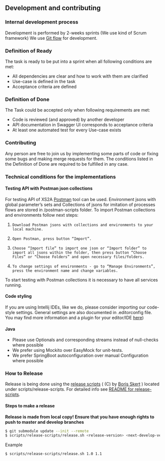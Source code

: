 ## Development and contributing

### Internal development process
Development is performed by 2-weeks sprints (We use kind of Scrum framework)
We use [Git flow](http://nvie.com/posts/a-successful-git-branching-model/) for development. 

### Definition of Ready
The task is ready to be put into a sprint when all following conditions are met:
* All dependencies are clear and how to work with them are clarified
* Use-case is defined in the task
* Acceptance criteria are defined

### Definition of Done
The Task could be accepted only when following requirements are met:
* Code is reviewed (and approved) by another developer
* API documentation in Swagger UI corresponds to acceptance criteria
* At least one automated test for every Use-case exists

### Contributing
Any person are free to join us by implementing some parts of code or fixing some bugs and making merge requests for them.
The conditions listed in the Definition of Done are required to be fulfilled in any case.

### Technical conditions for the implementations

#### Testing API with Postman json collections
For testing API of XS2A [Postman](https://www.getpostman.com/) tool can be used.
 Environment jsons with global parameter’s sets and Collections of jsons for imitation of processes flows are stored in /postman-scripts folder.
 To import Postman collections and environments follow next steps:
 1.     Download Postman jsons with collections and environments to your local machine.
 2.     Open Postman, press button “Import”.
 3.     Choose “Import file” to import one json or “Import folder” to import all jsons within the folder, then press button “Choose Files” or “Choose Folders” and open necessary files/folders.
 4.     To change settings of environments - go to “Manage Environments”, press the environment name and change variables.
 
 To start testing with Postman collections it is necessary to have all services running.
 
#### Code styling
If you are using Intellij IDEs, like we do, please consider importing our code-style settings.
General settings are also documented in .editorconfig file.
You may find more information and a plugin for your editor/IDE [here](http://editorconfig.org/))

#### Java
* Please use Optionals and corresponding streams instead of null-checks where possible
* We prefer using Mockito over EasyMock for unit-tests.
* We prefer SpringBoot autoconfiguration over manual Configuration where possible

### How to Release

Release is being done using the [release scripts](https://github.com/borisskert/release-scripts) ( (C) by [Boris Skert](https://github.com/borisskert) ) located under scripts/release-scripts.
For detailed info see [README for release-scripts](../scripts/release-scripts/README.md).

#### Steps to make a release

**Release is made from local copy! Ensure that you have enough rights to push to master and develop branches**
```bash
$ git submodule update --init --remote
$ scripts/release-scripts/release.sh <release-version> <next-develop-version>
``` 
Example
```bash
$ scripts/release-scripts/release.sh 1.0 1.1
```
